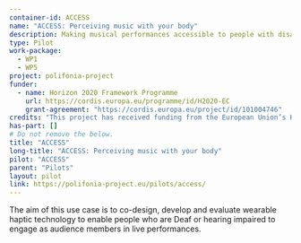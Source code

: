 ```yaml
---
container-id: ACCESS
name: "ACCESS: Perceiving music with your body"
description: Making musical performances accessible to people with disabilities
type: Pilot
work-package: 
  - WP1
  - WP5
project: polifonia-project
funder:
  - name: Horizon 2020 Framework Programme
    url: https://cordis.europa.eu/programme/id/H2020-EC
    grant-agreement: "https://cordis.europa.eu/project/id/101004746"
credits: "This project has received funding from the European Union’s Horizon 2020 research and innovation programme under grant agreement N. 101004746."
has-part: []
# Do not remove the below.
title: "ACCESS"
long-title: "ACCESS: Perceiving music with your body"
pilot: "ACCESS"
parent: "Pilots"
layout: pilot
link: https://polifonia-project.eu/pilots/access/
--- 
```


The aim of this use case is to co-design, develop and evaluate wearable haptic technology to enable people who are Deaf or hearing impaired to engage as audience members in live performances.


